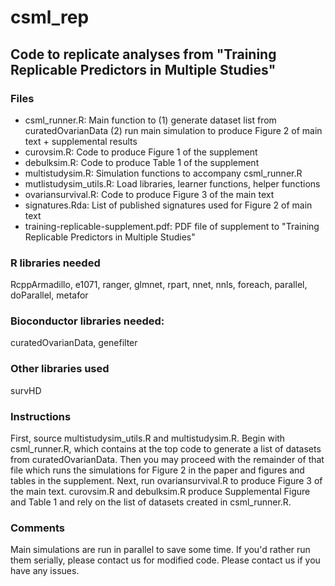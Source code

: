 # csml_rep
## Code to replicate analyses from "Training Replicable Predictors in Multiple Studies"

### Files

- csml_runner.R: Main function to (1) generate dataset list from curatedOvarianData (2) run main simulation to produce Figure 2 of main text + supplemental results
- curovsim.R: Code to produce Figure 1 of the supplement
- debulksim.R: Code to produce Table 1 of the supplement
- multistudysim.R: Simulation functions to accompany csml_runner.R
- mutlistudysim_utils.R: Load libraries, learner functions, helper functions
- ovariansurvival.R: Code to produce Figure 3 of the main text
- signatures.Rda: List of published signatures used for Figure 2 of main text
- training-replicable-supplement.pdf: PDF file of supplement to "Training Replicable Predictors in Multiple Studies"

### R libraries needed

RcppArmadillo, e1071, ranger, glmnet, rpart, nnet, nnls, foreach, parallel, doParallel, metafor

### Bioconductor libraries needed:

curatedOvarianData, genefilter

### Other libraries used

survHD

### Instructions

First, source multistudysim_utils.R and multistudysim.R. Begin with csml_runner.R, which contains at the top code to generate a list of datasets from curatedOvarianData.
Then you may proceed with the remainder of that file which runs the simulations for Figure 2 in the paper and figures and tables in the supplement.
Next, run ovariansurvival.R to produce Figure 3 of the main text.
curovsim.R and debulksim.R produce Supplemental Figure and Table 1 and rely on the list of datasets created in csml_runner.R.

### Comments

Main simulations are run in parallel to save some time. If you'd rather run them serially, please contact us for modified code.
Please contact us if you have any issues.